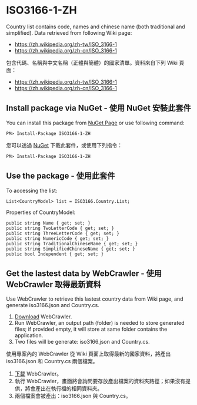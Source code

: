 # ISO3166-1-ZH
Country list contains code, names and chinese name (both traditional and simplified). Data retrieved from following Wiki page:
- https://zh.wikipedia.org/zh-tw/ISO_3166-1
- https://zh.wikipedia.org/zh-cn/ISO_3166-1


包含代碼、名稱與中文名稱（正體與簡體）的國家清單。資料來自下列 Wiki 頁面：
- https://zh.wikipedia.org/zh-tw/ISO_3166-1
- https://zh.wikipedia.org/zh-cn/ISO_3166-1


## Install package via NuGet - 使用 NuGet 安裝此套件
You can install this package from [NuGet Page](https://www.nuget.org/packages/ISO3166-1-ZH/) or use following command:
```
PM> Install-Package ISO3166-1-ZH
```


您可以透過 [NuGet](https://www.nuget.org/packages/ISO3166-1-ZH/) 下載此套件，或使用下列指令：
```
PM> Install-Package ISO3166-1-ZH
```

## Use the package - 使用此套件
To accessing the list:
```
List<CountryModel> list = ISO3166.Country.List;
```

Properties of CountryModel:
```
public string Name { get; set; }
public string TwoLetterCode { get; set; }
public string ThreeLetterCode { get; set; }
public string NumericCode { get; set; }
public string TraditionalChineseName { get; set; }
public string SimplifiedChineseName { get; set; }
public bool Independent { get; set; }
```


## Get the lastest data by WebCrawler - 使用 WebCrawler 取得最新資料
Use WebCrawler to retrieve this lastest country data from Wiki page, and generate iso3166.json and Country.cs.
1. [Download](https://github.com/Dynafloating/iso3166-1-zh/releases/tag/v1.0.1) WebCrawler.
2. Run WebCrawler, an output path (folder) is needed to store generated files; if provided empty, it will store at same folder contains the application.
3. Two files will be generate: iso3166.json and Country.cs.


使用專案內的 WebCrawler 從 Wiki 頁面上取得最新的國家資料，將產出 iso3166.json 和 Country.cs 兩個檔案。
1. [下載](https://github.com/Dynafloating/iso3166-1-zh/releases/tag/v1.0.1) WebCrawler。
2. 執行 WebCrawler，畫面將會詢問要存放產出檔案的資料夾路徑；如果沒有提供，將會產出在執行檔的相同資料夾。
3. 兩個檔案會被產出：iso3166.json 與 Country.cs。
